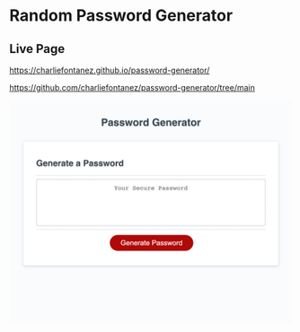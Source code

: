 # Random Password Generator



## Live Page

https://charliefontanez.github.io/password-generator/

https://github.com/charliefontanez/password-generator/tree/main


![image](./password-generator.png)








